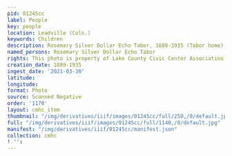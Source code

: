 ```yaml
---
pid: 01245cc
label: People
key: people
location: Leadville (Colo.)
keywords: Children
description: Rosemary Silver Dollar Echo Tabor, 1889-1935 (Tabor home)
named_persons: Rosemary Silver Dollar Echo Tabor
rights: This photo is property of Lake County Civic Center Association.
creation_date: 1889-1935
ingest_date: '2021-03-30'
latitude: 
longitude: 
format: Photo
source: Scanned Negative
order: '1170'
layout: cmhc_item
thumbnail: "/img/derivatives/iiif/images/01245cc/full/250,/0/default.jpg"
full: "/img/derivatives/iiif/images/01245cc/full/1140,/0/default.jpg"
manifest: "/img/derivatives/iiif/01245cc/manifest.json"
collection: cmhc
! '': 
---
```

